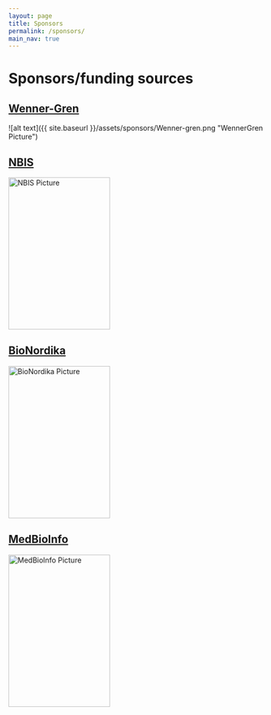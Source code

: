 ```yaml
---
layout: page
title: Sponsors
permalink: /sponsors/
main_nav: true
---
```


# Sponsors/funding sources

## [Wenner-Gren]('https://www.swgc.org/')

![alt text]({{ site.baseurl }}/assets/sponsors/Wenner-gren.png "WennerGren Picture")


## [NBIS]('https://nbis.se/')

<img src="{{ site.baseurl }}/assets/sponsors/NBIS.svg" alt="NBIS Picture" width="200" height="300">


## [BioNordika]('https://bionordika.se/')

<img src="{{ site.baseurl }}/assets/sponsors/BioNordika.png" alt="BioNordika Picture" width="200" height="300">

## [MedBioInfo]('https://www.medbioinfo.se/')

<img src="{{ site.baseurl }}/assets/sponsors/MedBioInfo.jpg" alt="MedBioInfo Picture" width="200" height="300">
